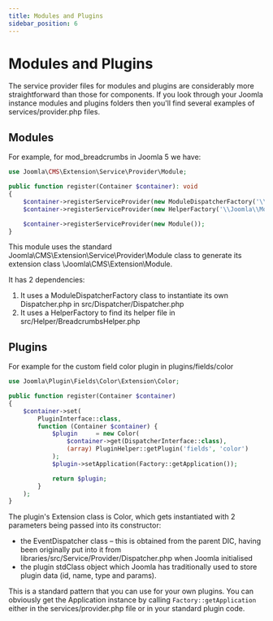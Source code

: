 ```yaml
---
title: Modules and Plugins
sidebar_position: 6
---
```

# Modules and Plugins
The service provider files for modules and plugins are considerably more straightforward than those for components. If you look through your Joomla instance modules and plugins folders then you'll find several examples of services/provider.php files.

## Modules
For example, for mod_breadcrumbs in Joomla 5 we have:
```php
use Joomla\CMS\Extension\Service\Provider\Module;

public function register(Container $container): void
{
    $container->registerServiceProvider(new ModuleDispatcherFactory('\\Joomla\\Module\\Breadcrumbs'));
    $container->registerServiceProvider(new HelperFactory('\\Joomla\\Module\\Breadcrumbs\\Site\\Helper'));

    $container->registerServiceProvider(new Module());
}
```
This module uses the standard Joomla\CMS\Extension\Service\Provider\Module class to generate its extension class \Joomla\CMS\Extension\Module. 

It has 2 dependencies:
1. It uses a ModuleDispatcherFactory class to instantiate its own Dispatcher.php in src/Dispatcher/Dispatcher.php
2. It uses a HelperFactory to find its helper file in src/Helper/BreadcrumbsHelper.php

## Plugins
For example for the custom field color plugin in plugins/fields/color
```php
use Joomla\Plugin\Fields\Color\Extension\Color;

public function register(Container $container)
{
    $container->set(
        PluginInterface::class,
        function (Container $container) {
            $plugin     = new Color(
                $container->get(DispatcherInterface::class),
                (array) PluginHelper::getPlugin('fields', 'color')
            );
            $plugin->setApplication(Factory::getApplication());

            return $plugin;
        }
    );
}
```
The plugin's Extension class is Color, which gets instantiated with 2 parameters being passed into its constructor:
- the EventDispatcher class – this is obtained from the parent DIC, having been originally put into it from libraries/src/Service/Provider/Dispatcher.php when Joomla initialised
- the plugin stdClass object which Joomla has traditionally used to store plugin data (id, name, type and params).

This is a standard pattern that you can use for your own plugins. You can obviously get the Application instance by calling `Factory::getApplication` either in the services/provider.php file or in your standard plugin code. 